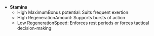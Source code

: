 - **Stamina**
    - High MaximumBonus potential: Suits frequent exertion
    - High RegenerationAmount: Supports bursts of action
    - Low RegenerationSpeed: Enforces rest periods or forces tactical decision-making